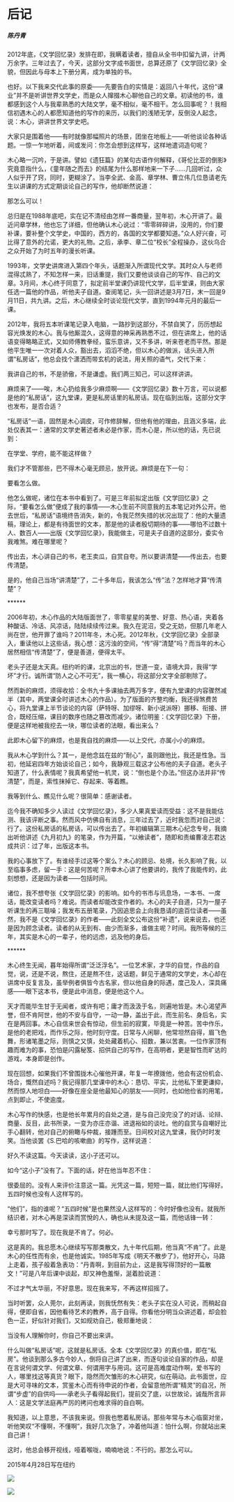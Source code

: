    

# 后记

##### 陈丹青

2012年底，《文学回忆录》发排在即，我瞒着读者，擅自从全书中扣留九讲，计两万余字。三年过去了，今天，这部分文字成书面世，总算还原了《文学回忆录》全貌，但因此与母本上下册分离，成为单独的书。

也好。以下我来交代此事的原委——先要告白的实情是：返回八十年代，这份“课业”并不是听讲世界文学史，而是众人撺掇木心聊他自己的文章。初读他的书，谁都感到这个人与我辈熟悉的大陆文学，毫不相似，毫不相干。怎么回事呢？！我相信初遇木心的人都愿知道他的写作的来历，以我们的浅陋无学，反倒没人起念，说：木心，讲讲世界文学史吧。

大家只是围着他——有时就像那幅照片的场景，团坐在地板上——听他谈论各种话题。一惊一乍地听着，间或发问：你怎会想到这样写，这样地遣词造句呢？

木心略一沉吟，于是讲。譬如《遗狂篇》的某句古语作何解释，《哥伦比亚的倒影》究竟意指什么，《童年随之而去》的结尾为什么那样地来一下子……几回听过，众人似乎开了窍，同时，更糊涂了。当李全武、金高、章学林、曹立伟几位恳请老先生以讲课的方式定期谈论自己的写作，他却断然说道：

那怎么可以！

总归是在1988年底吧，实在记不清经由怎样一番商量，翌年初，木心开讲了。最近问章学林，他也忘了详细，但他确认木心说过：“零零碎碎讲，没用的，你们要补课，要补整个文学史，中国的，西方的，各国的文学都要知道。”众人好兴奋，可比得了意外的允诺，更大的礼物。之后，承李、章二位“校长”全程操办，这伙乌合之众开始了为时五年的漫长听课。

1993年，文学史讲席进入第四个年头，话题渐入所谓现代文学。其时众人与老师混得忒熟了，不知怎样一来，旧话重提，我们又要他谈谈自己的写作、自己的文章。3月间，木心终于同意了，拟定前半堂课仍讲现代文学，后半堂课，则由大家任选一篇他的作品，听他夫子自道。查阅笔记，头一回讲述是3月7日，末一回是9月11日，共九讲。之后，木心继续全时谈论现代文学，直到1994年元月的最后一课。

2012年，我将五本听课笔记录入电脑，一路抄到这部分，不禁自笑了，历历想起容光焕发的木心。我与他厮混久，这得意的神采再熟悉不过，但在讲席上，他的话语变得略略正式，又如师傅教拳经，蛮乐意讲，又不多讲，听来苍老而平然。那是他平生唯一一次对着人众，豁出去，滔滔不绝，但以木心的做派，话头进入所谓“私房话”，他总会找个潇洒而带玄机的说法，用关照的语气，交代下来：

我讲自己的书，不是骄傲，不是谦虚。我们两三知己，可以这样讲讲。

麻烦来了——唉，木心扔给我多少麻烦啊——《文学回忆录》数十万言，可以说都是他的“私房话”，这九堂课，更是私房话里的私房话。现在临到出版，这部分文字也发布，是否合适？

“私房话”一语，固然是木心调皮，可作修辞解，但他有他的理由，且涵义多端，此处仅表其一：通常的文学史著述者未必是作家，而木心是，所以他的话，先已说到：

在学堂、学府，能不能这样做？

我们才不管那些，巴不得木心毫无顾忌，放开说。麻烦是在下一句：

要看怎么做。

他怎么做呢，诸位在本书中看到了。可是三年前拟定出版《文学回忆录》之际，“要看怎么做”便成了我的事情——木心生前不同意我的五本笔记对外公开。他去世后，“私房话”语境终告消失，新的，令我茫然失措的状况出现了：他的大量遗稿，理论上，都是有待面世的文本，那是他的读者殷切期待的事——哪怕不过数十人、数百人——出版《文学回忆录》，我能做主，可是夫子自道的这部分，委实令我难煞。难在哪里呢？

传出去，木心讲自己的书，老王卖瓜，自赏自夸。所以要讲清楚——传出去，也要传清楚。

是的，他自己当场“讲清楚”了，二十多年后，我该怎么“传”法？怎样地才算“传清楚”？

\*\*\*\*\*\*

2006年初，木心作品的大陆版面世了，零零星星的美誉、好意、热心语，夹着各种酸话、冷话、风凉话，陆陆续续传过来。我久在泥沼，受之无妨，但那几年老人尚在世，他开罪了谁吗？2011年冬，木心死。2012年秋，《文学回忆录》全部录入，重读他以上这些话，我心想：这污浊的空间，“传”得“清楚”吗？而当年的木心居然相信“传清楚”了，便是善道，便得太平。

老头子还是太天真。纽约听的课，北京出的书，世道一变，语境大异，我得“学坏”才行。诚所谓“防人之心不可无”，我一横心，将这部分文字全部剔除了。

然而新的麻烦，须得收拾：全书九十多课抽去两万多字，便有九堂课的内容骤然减半（其中，两堂课全时讲述木心的作品）。为了版面的齐整均衡，我还得煞费苦心，将九堂课上半节谈论的内容（萨特呀、加缪呀、新小说派呀）挪移、衔接、拼合，既经压缩，课目的数序也随之篡改而减少。诸位明鉴：《文学回忆录》下册，便是这样地被我挖去一块，哪位读者的法眼，看出来么？

此即木心留下的麻烦，也是我自找的麻烦——以上交代，亦属小小的麻烦。

我从木心学到什么？其一，是他念兹在兹的“耐心”，虽则跟他比，我还是性急。当初，他延宕四年方始谈论自己；如今，我静观三载这才公布他的夫子自道。老头子知道了，什么表情呢？我真希望他一机灵，说：“倒也是个办法。”但这办法并非“传清楚”，而是，索性抹掉它、存起来、等着瞧。

我等到什么、瞧见什么呢？很简单：感谢读者。

迄今我不确知多少人读过《文学回忆录》，多少人果真爱读而受益：这不是我能估测、我该评断之事。然而风中仿佛自有消息，三年过去了，近时我忽而对自己说：行了。这份私房话的私房话，可以传出去了。年初编辑第三期木心纪念专号，我摘出听他讲述《九月初九》的笔录，作为开篇，“以飨读者”，随即和责编曹凌志君达成共识：过了年，出版这本书。

我的心事放下了。有谁经手过这等个案么？木心的顾忌、处境，长久影响了我，以至临事多虑，留一手：这是何苦呢？所幸木心讲了他要讲的，我传了我能传的，此刻想想，还是因为读者——包括时间。

诸位，我不想夸张《文学回忆录》的影响。如今的书市与讯息场，一本书、一席话，能改变读者吗？难说。而读者却能改变作者的。木心的夫子自道，只为一屋子听课生的再三聒噪；我发布五册笔录，乃因追思会上向我恳请的逾百位读者——虽然，我不是《文学回忆录》的作者——此刻全文公布这份“补遗”，说来说去，也还是因为顾念读者。读者的从无到有、由少而渐多，谁做主呢？时间。我所等候的三年，其实是木心的一辈子，他的远虑，远及他的身后。

\*\*\*\*\*\*

木心终生无闻，暮年始得所谓“泛泛浮名”。一位艺术家，才华的自觉，作品的自觉，说，还是不说，熬住，还是熬不住，这话题，鲜见于通常的文学史，木心却在讲席中反复言及，虽举例者俱皆今古名家，但以他自身的际遇，度己及人，深具痛感——眼下这本书，便是此中消息，便是他这个人。

天才而能毕生甘于无闻者，或许有吧；庸才而汲汲于名，则遍地皆是。木心渴望声誉，但不肯阿世，他的不安与自守，一动一静，盖出于此，而生前名、身后名，实在是两回事。木心自信来世会有惊动，但生前的寂寞，毕竟是一种苦。苦中作乐，是他的老把戏，而作乐之际，他时刻守度。日常与人闲聊，他常坦然自得，眉飞色舞，形诸笔墨之际，则慎之又慎，处处藏着机心、招数，兼以苦衷。一位作家顶有趣而难为的事，恐怕是闪露秘笈、招供自己的写作，在高明者，更是智性而旷达的游戏，本身即是创作。

现在回想，如果我们不曾围拢木心催他开课，年复一年撩拨他，他会有这份机会、场合，慨然自述吗？我记得那几堂课中的木心：恳切、平实，比他私下里更谦抑，然而惊人地坦白——好像在座全是他最知心的朋友——同时，也如他俭省的用笔，点到即止，不使逾度。

木心写作的快感，也是他长年累月的自处之道，是与自己没完没了的对话、论辩、商量、反目，此书所录，一变为亦庄亦谐、进退裕如的谈吐。他的自赏与自嘲好比手心翻转，他对自己的俯瞰与仲裁，接踵而至。日间校对这九堂课，我仍时时发笑。当他谈罢《S.巴哈的咳嗽曲》的写作，这样说道：

好久不读这篇。今天读读，这小子还可以。

如今“这小子”没有了。下面的话，好在他当年忍不住：

很委屈的。没有人来评价注意这一篇。光凭这一篇，短短一篇，就比他们写得好。五四时候也没有人这样写的。

“他们”，指的谁呢？“五四时候”是也果然没人这样写的：今时好像也没有。就我所结识者，对木心再是深读而赏悅的人，确也从未提及这一篇，而他话锋一转：

幸亏那时写了。现在我是不肯了。何必。

这是真的。我总愿木心继续写写那类散文，九十年代后期，他当真“不肯”了。此是木心的任性而有余，也是他诚实。1985年写成《明天不散步了》，他好开心，马路上走着，孩子般着急表功：“丹青啊，到目前为止，这是我写得顶好的一篇散文！”可是八年后课中谈起，却又神色羞惭，涎着脸说道：

不过才气太华丽，不好意思。现在我来写，不再这样招摇了。

当时听罢，众人莞尔，此刻再读，则我怃然有失：老头子实在没人可说，而稍起自得，便即自省，因他看待艺术的教养，高于自得。你看他分明当众讲述着，却会脸色一正，好似针对我们，又如规劝自己，极郑重地说：

当没有人理解你时，你自己不要出来讲。

什么叫做“私房话”呢，这就是私房话。全本《文学回忆录》的真价值，即在“私房”。他谈到那么多古今妙人，倒将自己讲了出来，而逐句谈论自家的作品，却是在言说何谓文学、何谓文章、何谓用字与用词。这可是高难度动作啊，爱书写的人，哪里找这等真货？眼下，隐然而欠雏形的木心研究，似在萌动。此书面世，应是大可寻味的文本，赏鉴木心而有待申说的作者，会留意他所谓“精灵”的自况，所谓“步虚”的自供吗——承老头子看得起我们，提前交了底，以世故论，诚哉所言非人：这是文学法庭再严厉的拷问也难求得的自白啊。

我知道，以上意思，不该我来说。但我也憋着私房话。那些年常与木心临窗对坐，听他笑叹“不懂啊，不懂啊”，我好几次急了，冲着他叫道：怕什么啊，你就站出来自己讲！

这时，他总会移开视线，哑着喉咙，喃喃地说：不行的。那怎么可以。

2015年4月28日写在纽约

   

![](/木心全集（典藏套装十六册）/images/00010.jpeg)

   

![](/木心全集（典藏套装十六册）/images/00216.jpeg)